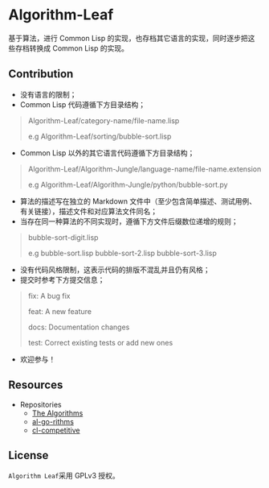 # Algorithm-Leaf

基于算法，进行 Common Lisp 的实现，也存档其它语言的实现，同时逐步把这些存档转换成 Common Lisp 的实现。

## Contribution

- 没有语言的限制；
- Common Lisp 代码遵循下方目录结构；
> Algorithm-Leaf/category-name/file-name.lisp
> 
> e.g Algorithm-Leaf/sorting/bubble-sort.lisp
- Common Lisp 以外的其它语言代码遵循下方目录结构；
> Algorithm-Leaf/Algorithm-Jungle/language-name/file-name.extension
> 
> e.g Algorithm-Leaf/Algorithm-Jungle/python/bubble-sort.py
- 算法的描述写在独立的 Markdown 文件中（至少包含简单描述、测试用例、有关链接），描述文件和对应算法文件同名；
- 当存在同一种算法的不同实现时，遵循下方文件后缀数位递增的规则；
> bubble-sort-digit.lisp
> 
> e.g bubble-sort.lisp bubble-sort-2.lisp bubble-sort-3.lisp
- 没有代码风格限制，这表示代码的排版不混乱并且仍有风格；
- 提交时参考下方提交信息；
> fix: A bug fix
> 
> feat: A new feature
> 
> docs: Documentation changes
> 
> test: Correct existing tests or add new ones
- 欢迎参与！

## Resources

- Repositories
	- [The Algorithms](https://github.com/TheAlgorithms)
	- [al-go-rithms](https://github.com/ZoranPandovski/al-go-rithms)
	- [cl-competitive](https://github.com/privet-kitty/cl-competitive)

## License

`Algorithm Leaf`采用 GPLv3 授权。